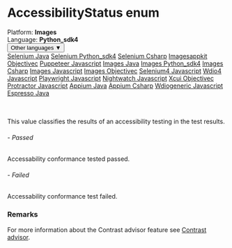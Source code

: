 # AccessibilityStatus enum
<div class='platform-bar-container-div'><div class='platform-bar-div'>Platform:  <b> Images</b>
</div><div class='platform-bar-div'>Language: <b>Python_sdk4</b></div><div class='dropdown-button-container-div'><button class='sdk-language-dropdown-button'>Other languages ▼</button><div class='dropdown-content'>
<a href='../../selenium/java/accessibilitystatus'>Selenium Java</a>
<a href='../../selenium/python_sdk4/accessibilitystatus'>Selenium Python_sdk4</a>
<a href='../../selenium/csharp/accessibilitystatus'>Selenium Csharp</a>
<a href='../../imagesappkit/objectivec/accessibilitystatus'>Imagesappkit Objectivec</a>
<a href='../../puppeteer/javascript/accessibilitystatus'>Puppeteer Javascript</a>
<a href='../../images/java/accessibilitystatus'>Images Java</a>
<a href='../../images/python_sdk4/accessibilitystatus'>Images Python_sdk4</a>
<a href='../../images/csharp/accessibilitystatus'>Images Csharp</a>
<a href='../../images/javascript/accessibilitystatus'>Images Javascript</a>
<a href='../../images/objectivec/accessibilitystatus'>Images Objectivec</a>
<a href='../../selenium4/javascript/accessibilitystatus'>Selenium4 Javascript</a>
<a href='../../wdio4/javascript/accessibilitystatus'>Wdio4 Javascript</a>
<a href='../../playwright/javascript/accessibilitystatus'>Playwright Javascript</a>
<a href='../../nightwatch/javascript/accessibilitystatus'>Nightwatch Javascript</a>
<a href='../../xcui/objectivec/accessibilitystatus'>Xcui Objectivec</a>
<a href='../../protractor/javascript/accessibilitystatus'>Protractor Javascript</a>
<a href='../../appium/java/accessibilitystatus'>Appium Java</a>
<a href='../../appium/csharp/accessibilitystatus'>Appium Csharp</a>
<a href='../../wdiogeneric/javascript/accessibilitystatus'>Wdiogeneric Javascript</a>
<a href='../../espresso/java/accessibilitystatus'>Espresso Java</a>
</div></div><br /><br /></div>

This value classifies the results of an accessibility testing in the test results. 
###### - Passed 
 Accessability conformance tested passed. 
 ###### - Failed 
 Accessability conformance test failed. 
  
 ### Remarks  
For more information about the Contrast advisor feature see [Contrast advisor](https://applitools.com/docs/features/contrast-accessibility.html).
